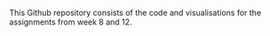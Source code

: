 This Github repository consists of the code and visualisations for the assignments from week 8 and 12.
